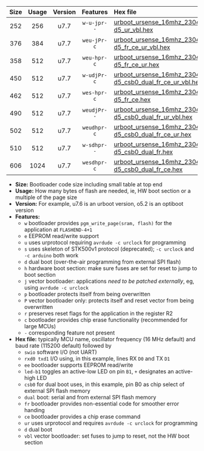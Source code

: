 |Size|Usage|Version|Features|Hex file|
|:-:|:-:|:-:|:-:|:--|
|252|256|u7.7|`w-u-jpr--`|[urboot_ursense_16mhz_230400bps_swio_rxd0_txd1_led-d5_ur_vbl.hex](https://raw.githubusercontent.com/stefanrueger/urboot.hex/main/boards/ursense/fcpu_16mhz/230400_bps/urboot_ursense_16mhz_230400bps_swio_rxd0_txd1_led-d5_ur_vbl.hex)|
|376|384|u7.7|`weu-jPr-c`|[urboot_ursense_16mhz_230400bps_swio_rxd0_txd1_ee_led-d5_fr_ce_ur_vbl.hex](https://raw.githubusercontent.com/stefanrueger/urboot.hex/main/boards/ursense/fcpu_16mhz/230400_bps/urboot_ursense_16mhz_230400bps_swio_rxd0_txd1_ee_led-d5_fr_ce_ur_vbl.hex)|
|358|512|u7.7|`weu-hpr-c`|[urboot_ursense_16mhz_230400bps_swio_rxd0_txd1_ee_led-d5_fr_ce_ur.hex](https://raw.githubusercontent.com/stefanrueger/urboot.hex/main/boards/ursense/fcpu_16mhz/230400_bps/urboot_ursense_16mhz_230400bps_swio_rxd0_txd1_ee_led-d5_fr_ce_ur.hex)|
|450|512|u7.7|`w-udjPr-c`|[urboot_ursense_16mhz_230400bps_swio_rxd0_txd1_led-d5_csb0_dual_fr_ce_ur_vbl.hex](https://raw.githubusercontent.com/stefanrueger/urboot.hex/main/boards/ursense/fcpu_16mhz/230400_bps/urboot_ursense_16mhz_230400bps_swio_rxd0_txd1_led-d5_csb0_dual_fr_ce_ur_vbl.hex)|
|462|512|u7.7|`wes-hpr-c`|[urboot_ursense_16mhz_230400bps_swio_rxd0_txd1_ee_led-d5_fr_ce.hex](https://raw.githubusercontent.com/stefanrueger/urboot.hex/main/boards/ursense/fcpu_16mhz/230400_bps/urboot_ursense_16mhz_230400bps_swio_rxd0_txd1_ee_led-d5_fr_ce.hex)|
|490|512|u7.7|`weudjPr--`|[urboot_ursense_16mhz_230400bps_swio_rxd0_txd1_ee_led-d5_csb0_dual_fr_ur_vbl.hex](https://raw.githubusercontent.com/stefanrueger/urboot.hex/main/boards/ursense/fcpu_16mhz/230400_bps/urboot_ursense_16mhz_230400bps_swio_rxd0_txd1_ee_led-d5_csb0_dual_fr_ur_vbl.hex)|
|502|512|u7.7|`weudhpr-c`|[urboot_ursense_16mhz_230400bps_swio_rxd0_txd1_ee_led-d5_csb0_dual_fr_ce_ur.hex](https://raw.githubusercontent.com/stefanrueger/urboot.hex/main/boards/ursense/fcpu_16mhz/230400_bps/urboot_ursense_16mhz_230400bps_swio_rxd0_txd1_ee_led-d5_csb0_dual_fr_ce_ur.hex)|
|510|512|u7.7|`w-sdhpr--`|[urboot_ursense_16mhz_230400bps_swio_rxd0_txd1_led-d5_csb0_dual_fr.hex](https://raw.githubusercontent.com/stefanrueger/urboot.hex/main/boards/ursense/fcpu_16mhz/230400_bps/urboot_ursense_16mhz_230400bps_swio_rxd0_txd1_led-d5_csb0_dual_fr.hex)|
|606|1024|u7.7|`wesdhpr-c`|[urboot_ursense_16mhz_230400bps_swio_rxd0_txd1_ee_led-d5_csb0_dual_fr_ce.hex](https://raw.githubusercontent.com/stefanrueger/urboot.hex/main/boards/ursense/fcpu_16mhz/230400_bps/urboot_ursense_16mhz_230400bps_swio_rxd0_txd1_ee_led-d5_csb0_dual_fr_ce.hex)|

- **Size:** Bootloader code size including small table at top end
- **Usage:** How many bytes of flash are needed, ie, HW boot section or a multiple of the page size
- **Version:** For example, u7.6 is an urboot version, o5.2 is an optiboot version
- **Features:**
  + `w` bootloader provides `pgm_write_page(sram, flash)` for the application at `FLASHEND-4+1`
  + `e` EEPROM read/write support
  + `u` uses urprotocol requiring `avrdude -c urclock` for programming
  + `s` uses skeleton of STK500v1 protocol (deprecated); `-c urclock` and `-c arduino` both work
  + `d` dual boot (over-the-air programming from external SPI flash)
  + `h` hardware boot section: make sure fuses are set for reset to jump to boot section
  + `j` vector bootloader: applications *need to be patched externally*, eg, using `avrdude -c urclock`
  + `p` bootloader protects itself from being overwritten
  + `P` vector bootloader only: protects itself and reset vector from being overwritten
  + `r` preserves reset flags for the application in the register R2
  + `c` bootloader provides chip erase functionality (recommended for large MCUs)
  + `-` corresponding feature not present
- **Hex file:** typically MCU name, oscillator frequency (16 MHz default) and baud rate (115200 default) followed by
  + `swio` software I/O (not UART)
  + `rxd0 txd1` I/O using, in this example, lines RX `D0` and TX `D1`
  + `ee` bootloader supports EEPROM read/write
  + `led-b1` toggles an active-low LED on pin `B1`, `+` designates an active-high LED
  + `csb0` for dual boot uses, in this example, pin B0 as chip select of external SPI flash memory
  + `dual` boot: serial and from external SPI flash memory
  + `fr` bootloader provides non-essential code for smoother error handing
  + `ce` bootloader provides a chip erase command
  + `ur` uses urprotocol and requires `avrdude -c urclock` for programming
  + `d` dual boot
  + `vbl` vector bootloader: set fuses to jump to reset, not the HW boot section
